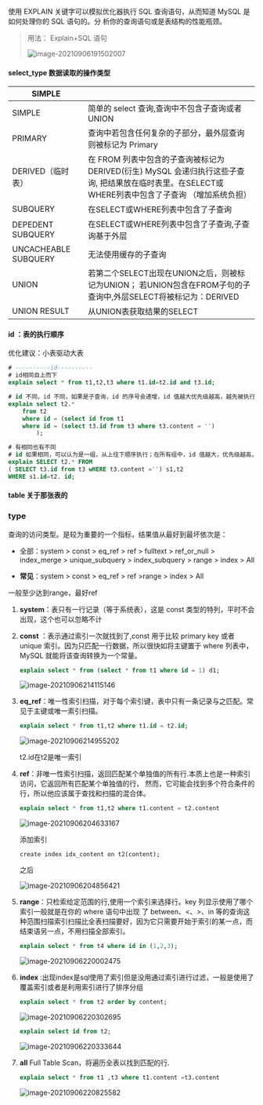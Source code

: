 

使用 EXPLAIN 关键字可以模拟优化器执行 SQL 查询语句，从而知道 MySQL 是如何处理你的 SQL 语句的。分 析你的查询语句或是表结构的性能瓶颈。 

> 用法： Explain+SQL 语句
>
> ![image-20210906191502007](C:\mycode\code\tt-learn-master\tt-learn-sql\src\md\EXPLAIN查询优化.assets\image-20210906191502007.png)

#### select_type 数据读取的操作类型

| SIMPLE               |                                                              |
| -------------------- | ------------------------------------------------------------ |
| SIMPLE               | 简单的 select 查询,查询中不包含子查询或者 UNION              |
| PRIMARY              | 查询中若包含任何复杂的子部分，最外层查询则被标记为 Primary   |
| DERIVED（临时表）    | 在 FROM 列表中包含的子查询被标记为 DERIVED(衍生) MySQL 会递归执行这些子查询, 把结果放在临时表里。在SELECT或WHERE列表中包含了子查询 （增加系统负担） |
| SUBQUERY             | 在SELECT或WHERE列表中包含了子查询                            |
| DEPEDENT SUBQUERY    | 在SELECT或WHERE列表中包含了子查询,子查询基于外层             |
| UNCACHEABLE SUBQUERY | 无法使用缓存的子查询                                         |
| UNION                | 若第二个SELECT出现在UNION之后，则被标记为UNION； 若UNION包含在FROM子句的子查询中,外层SELECT将被标记为：DERIVED |
| UNION RESULT         | 从UNION表获取结果的SELECT                                    |

#### id ：表的执行顺序

优化建议：小表驱动大表

```sql
# ----------id----------
# id相同自上而下
explain select * from t1,t2,t3 where t1.id=t2.id and t3.id;

# id 不同，id 不同，如果是子查询，id 的序号会递增，id 值越大优先级越高，越先被执行
explain select t2.*
    from t2
    where id = (select id from t1
    where id = (select t3.id from t3 where t3.content = '')
        );

# 有相同也有不同
# id 如果相同，可以认为是一组，从上往下顺序执行；在所有组中，id 值越大，优先级越高，越先执行衍生 = DERIVED
explain SELECT t2.* FROM
( SELECT t3.id from t3 wHERE t3.content ='') s1,t2
WHERE s1.id=t2. id;
```

#### table 关于那张表的

### type 

查询的访问类型。是较为重要的一个指标，结果值从最好到最坏依次是：

- 全部：system > const > eq_ref > ref > fulltext > ref_or_null > index_merge > unique_subquery > index_subquery > range > index > All

- **常见**：system > const > eq_ref > ref >range > index > All

一般至少达到range，最好ref

1. **system**：表只有一行记录（等于系统表），这是 const 类型的特列，平时不会出现，这个也可以忽略不计

2. **const** ：表示通过索引一次就找到了,const 用于比较 primary key 或者 unique 索引。因为只匹配一行数据，所以很快如将主键置于 where 列表中，MySQL 就能将该查询转换为一个常量。

   ```sql
   explain select * from (select * from t1 where id = 1) d1;
   ```

   ![image-20210906214115146](C:\mycode\code\tt-learn-master\tt-learn-sql\src\md\EXPLAIN查询优化.assets\image-20210906214115146-1630935678033.png)

3. **eq_ref**：唯一性索引扫描，对于每个索引键，表中只有一条记录与之匹配。常见于主键或唯一索引扫描。

   ```sql
   explain select * from t1,t2 where t1.id = t2.id;
   ```

   ![image-20210906214955202](C:\mycode\code\tt-learn-master\tt-learn-sql\src\md\EXPLAIN查询优化.assets\image-20210906214955202-1630936196340.png)

   t2.id在t2是唯一索引

4. **ref**：非唯一性索引扫描，返回匹配某个单独值的所有行.本质上也是一种索引访问，它返回所有匹配某个单独值的行， 然而，它可能会找到多个符合条件的行，所以他应该属于查找和扫描的混合体。

   ```sql
   explain select * from t1,t2 where t1.content = t2.content
   ```

   ![image-20210906204633167](C:\mycode\code\tt-learn-master\tt-learn-sql\src\md\EXPLAIN查询优化.assets\image-20210906204633167-1630932395112.png)

   添加索引

   `create index idx_content on t2(content);`

   之后

   ![image-20210906204856421](C:\mycode\code\tt-learn-master\tt-learn-sql\src\md\EXPLAIN查询优化.assets\image-20210906204856421-1630932538372.png)

5. **range**：只检索给定范围的行,使用一个索引来选择行。key 列显示使用了哪个索引一般就是在你的 where 语句中出现 了 between、<、>、in 等的查询这种范围扫描索引扫描比全表扫描要好，因为它只需要开始于索引的某一点，而结束语另一点，不用扫描全部索引。 

   ```sql
   explain select * from t4 where id in (1,2,3);
   ```

   ![image-20210906220002475](C:\mycode\code\tt-learn-master\tt-learn-sql\src\md\EXPLAIN查询优化.assets\image-20210906220002475-1630936803531.png)

6. **index** :出现index是sql使用了索引但是没用通过索引进行过滤，一般是使用了覆盖索引或者是利用索引进行了排序分组

    ```sql
    explain select * from t2 order by content;
    ```

    ![image-20210906220302695](C:\mycode\code\tt-learn-master\tt-learn-sql\src\md\EXPLAIN查询优化.assets\image-20210906220302695-1630936984007.png)

    ```sql
    explain select id from t2;
    ```

    ![image-20210906220333644](C:\mycode\code\tt-learn-master\tt-learn-sql\src\md\EXPLAIN查询优化.assets\image-20210906220333644-1630937014677.png)
    
7. **all** Full Table Scan，将遍历全表以找到匹配的行.

    ```sql
    explain select * from t1 ,t3 where t1.content =t3.content
    ```

    ![image-20210906220825582](C:\mycode\code\tt-learn-master\tt-learn-sql\src\md\EXPLAIN查询优化.assets\image-20210906220825582-1630937306634.png)

